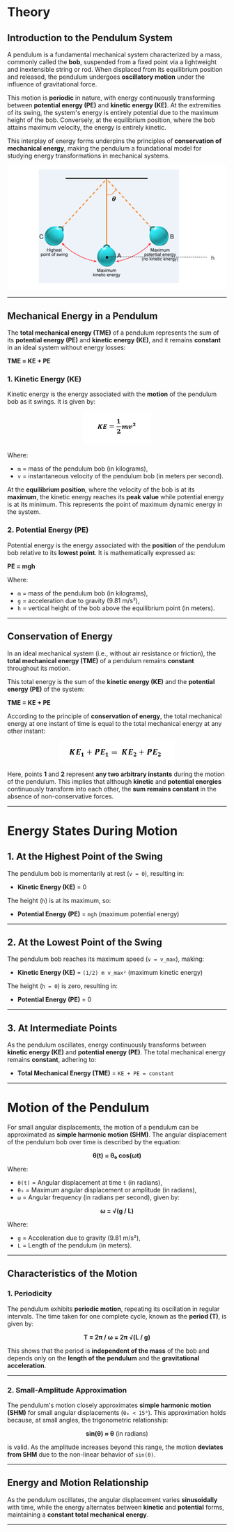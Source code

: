 # Theory

## Introduction to the Pendulum System

A pendulum is a fundamental mechanical system characterized by a mass, commonly called the **bob**, suspended from a fixed point via a lightweight and inextensible string or rod. When displaced from its equilibrium position and released, the pendulum undergoes **oscillatory motion** under the influence of gravitational force.

This motion is **periodic** in nature, with energy continuously transforming between **potential energy (PE)** and **kinetic energy (KE)**. At the extremities of its swing, the system's energy is entirely potential due to the maximum height of the bob. Conversely, at the equilibrium position, where the bob attains maximum velocity, the energy is entirely kinetic.

This interplay of energy forms underpins the principles of **conservation of mechanical energy**, making the pendulum a foundational model for studying energy transformations in mechanical systems.

<p align="center">
  <img src="images/1.png" alt="Pendulum System">
</p>

---

## Mechanical Energy in a Pendulum

The **total mechanical energy (TME)** of a pendulum represents the sum of its **potential energy (PE)** and **kinetic energy (KE)**, and it remains **constant** in an ideal system without energy losses:

**TME = KE + PE**

### 1. Kinetic Energy (KE)

Kinetic energy is the energy associated with the **motion** of the pendulum bob as it swings. It is given by:

<p align="center">
  <img src="images/2.png" alt="Kinetic Energy Equation">
</p>

Where:
- `m` = mass of the pendulum bob (in kilograms),
- `v` = instantaneous velocity of the pendulum bob (in meters per second).

At the **equilibrium position**, where the velocity of the bob is at its **maximum**, the kinetic energy reaches its **peak value** while potential energy is at its minimum. This represents the point of maximum dynamic energy in the system.

### 2. Potential Energy (PE)

Potential energy is the energy associated with the **position** of the pendulum bob relative to its **lowest point**. It is mathematically expressed as:

**PE = mgh**

Where:
- `m` = mass of the pendulum bob (in kilograms),
- `g` = acceleration due to gravity (9.81 m/s²),
- `h` = vertical height of the bob above the equilibrium point (in meters).

---

## Conservation of Energy

In an ideal mechanical system (i.e., without air resistance or friction), the **total mechanical energy (TME)** of a pendulum remains **constant** throughout its motion.

This total energy is the sum of the **kinetic energy (KE)** and the **potential energy (PE)** of the system:

**TME = KE + PE**

According to the principle of **conservation of energy**, the total mechanical energy at one instant of time is equal to the total mechanical energy at any other instant:

<p align="center">
  <img src="images/3.png" alt="Conservation of Energy">
</p>

Here, points **1** and **2** represent **any two arbitrary instants** during the motion of the pendulum. This implies that although **kinetic** and **potential energies** continuously transform into each other, the **sum remains constant** in the absence of non-conservative forces.

---

# Energy States During Motion

## 1. At the Highest Point of the Swing

The pendulum bob is momentarily at rest (`v = 0`), resulting in:

- **Kinetic Energy (KE)** = 0

The height (`h`) is at its maximum, so:

- **Potential Energy (PE)** = `mgh` (maximum potential energy)

---

## 2. At the Lowest Point of the Swing

The pendulum bob reaches its maximum speed (`v = v_max`), making:

- **Kinetic Energy (KE)** = `(1/2) m v_max²` (maximum kinetic energy)

The height (`h = 0`) is zero, resulting in:

- **Potential Energy (PE)** = 0

---

## 3. At Intermediate Points

As the pendulum oscillates, energy continuously transforms between **kinetic energy (KE)** and **potential energy (PE)**. The total mechanical energy remains **constant**, adhering to:

- **Total Mechanical Energy (TME)** = `KE + PE = constant`

---

# Motion of the Pendulum

For small angular displacements, the motion of a pendulum can be approximated as **simple harmonic motion (SHM)**. The angular displacement of the pendulum bob over time is described by the equation:

<p align="center">
  <strong>θ(t) = θ₀ cos(ωt)</strong>
</p>

Where:
- `θ(t)` = Angular displacement at time `t` (in radians),
- `θ₀` = Maximum angular displacement or amplitude (in radians),
- `ω` = Angular frequency (in radians per second), given by:

<p align="center">
  <strong>ω = √(g / L)</strong>
</p>

Where:
- `g` = Acceleration due to gravity (9.81 m/s²),
- `L` = Length of the pendulum (in meters).

---

## Characteristics of the Motion

### 1. Periodicity

The pendulum exhibits **periodic motion**, repeating its oscillation in regular intervals. The time taken for one complete cycle, known as the **period (T)**, is given by:

<p align="center">
  <strong>T = 2π / ω = 2π √(L / g)</strong>
</p>

This shows that the period is **independent of the mass** of the bob and depends only on the **length of the pendulum** and the **gravitational acceleration**.

---

### 2. Small-Amplitude Approximation

The pendulum's motion closely approximates **simple harmonic motion (SHM)** for small angular displacements (`θ₀ < 15°`). This approximation holds because, at small angles, the trigonometric relationship:

<p align="center">
  <strong>sin(θ) ≈ θ</strong> (in radians)
</p>

is valid. As the amplitude increases beyond this range, the motion **deviates from SHM** due to the non-linear behavior of `sin(θ)`.

---

## Energy and Motion Relationship

As the pendulum oscillates, the angular displacement varies **sinusoidally** with time, while the energy alternates between **kinetic** and **potential** forms, maintaining a **constant total mechanical energy**.

---
